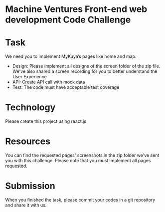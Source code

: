 # Machine Ventures Front-end web development Code Challenge

# Task
We need you to implement MyKuya’s pages like home and map:
  - Design: Please implement all designs of the screen folder of the zip file. We've also shared a screen recording for you to better understand the User Experience
  - API: Create API call with mock data
  - Test: The code must have acceptable test coverage
  
# Technology
Please create this project using react.js

# Resources
You can find the requested pages' screenshots in the zip folder we've sent you with this challenge.
Please note that you must implement all pages requested.

# Submission
When you finished the task, please commit your codes in a git repository and share it with us.

